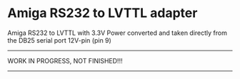 # Amiga RS232 to LVTTL adapter

Amiga RS232 to LVTTL with 3.3V Power converted and taken directly from the DB25 serial port 12V-pin (pin 9)

***
WORK IN PROGRESS, NOT FINISHED!!!
***
